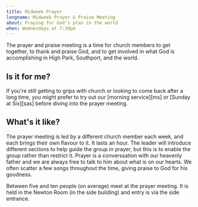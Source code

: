 ```yaml
---
title: Midweek Prayer
longname: Midweek Prayer & Praise Meeting
about: Praying for God's plan in the world
when: Wednesdays at 7:30pm
---
```


The prayer and praise meeting is a time for church members to get together, to thank and praise God, and to get involved in what God is accomplishing in High Park, Southport, and the world.

## Is it for me?

If you're still getting to grips with church or looking to come back after a long time, you might prefer to try out our [morning service][ms] or [Sunday at Six][sas] before diving into the prayer meeting.

## What's it like?

The prayer meeting is led by a different church member each week, and each brings their own flavour to it. It lasts an hour. The leader will introduce different sections to help guide the group in prayer, but this is to enable the group rather than restrict it. Prayer is a converssation with our heavenly father and we are always free to talk to him about what is on our hearts. We often scatter a few songs throughout the time, giving praise to God for his goodness.

Between five and ten people (on average) meet at the prayer meeting. It is held in the Newton Room (in the side building) and entry is via the side entrance.
